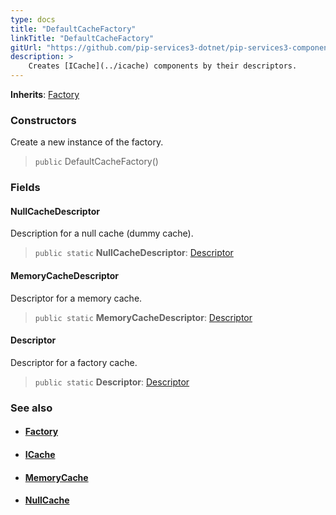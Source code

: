 ```yaml
---
type: docs
title: "DefaultCacheFactory"
linkTitle: "DefaultCacheFactory"
gitUrl: "https://github.com/pip-services3-dotnet/pip-services3-components-dotnet"
description: >
    Creates [ICache](../icache) components by their descriptors.
---
```


**Inherits**: [Factory](../../build/factory)


### Constructors
Create a new instance of the factory.

> `public` DefaultCacheFactory()


### Fields

<span class="hide-title-link">

#### NullCacheDescriptor
Description for a null cache (dummy cache).
> `public static` **NullCacheDescriptor**: [Descriptor](../../../commons/refer/descriptor)

#### MemoryCacheDescriptor
Descriptor for a memory cache.
> `public static` **MemoryCacheDescriptor**: [Descriptor](../../../commons/refer/descriptor)

#### Descriptor
Descriptor for a factory cache.
> `public static` **Descriptor**: [Descriptor](../../../commons/refer/descriptor)

</span>


### See also
- #### [Factory](../../build/factory)
- #### [ICache](../icache)
- #### [MemoryCache](../memory_cache)
- #### [NullCache](../null_cache)
